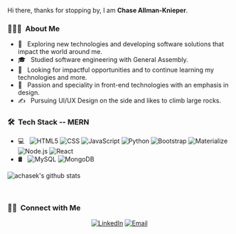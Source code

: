 Hi there, thanks for stopping by, I am **Chase Allman-Knieper**.

<h3> 👨🏻‍💻 &nbsp;About Me </h3>

- 🤔 &nbsp; Exploring new technologies and developing software solutions that impact the world around me.
- 🎓 &nbsp; Studied software engineering with General Assembly.
- 💼 &nbsp; Looking for impactful opportunities and to continue learning my technologies and more.
- 🌱 &nbsp; Passion and speciality in front-end technologies with an emphasis in design.
- ✍️ &nbsp; Pursuing UI/UX Design on the side and likes to climb large rocks.

<h3> 🛠 &nbsp;Tech Stack -- MERN</h3>

- 💻 &nbsp;
  ![HTML5](https://img.shields.io/badge/-HTML5-333333?style=flat&logo=HTML5)
  ![CSS](https://img.shields.io/badge/-CSS-333333?style=flat&logo=CSS3&logoColor=1572B6)
  ![JavaScript](https://img.shields.io/badge/-JavaScript-333333?style=flat&logo=javascript)
  ![Python](https://img.shields.io/badge/-Python-333333?style=flat&logo=python)
  ![Bootstrap](https://img.shields.io/badge/-Bootstrap-333333?style=flat&logo=bootstrap&logoColor=563D7C)
  ![Materialize](https://img.shields.io/badge/-Materialize-333333?style=flat&logo=materialize)
  ![Node.js](https://img.shields.io/badge/-Node.js-333333?style=flat&logo=node.js)
  ![React](https://img.shields.io/badge/-React-333333?style=flat&logo=react)
- 🛢 &nbsp;
  ![MySQL](https://img.shields.io/badge/-MySQL-333333?style=flat&logo=mysql)
  ![MongoDB](https://img.shields.io/badge/-MongoDB-333333?style=flat&logo=mongodb)

![achasek's github stats](https://github-readme-stats.vercel.app/api?username=achasek&hide=contribs,prs&count_private=true&show_icons=true)

<br/>

<h3> 🤝🏻 &nbsp;Connect with Me </h3>

<p align="center">
<!-- <a href="https://www.adityavsingh.com/"><img alt=" PERSONAL Website" src="https://img.shields.io/badge/Website-www.adityavsingh.com-blue?style=flat-square&logo=google-chrome"></a> -->
<a href="https://www.linkedin.com/in/chase-ak/"><img alt="LinkedIn" src="https://img.shields.io/badge/LinkedIn-Chase%20AK-blue"></a>
<a href="mailto:chaseknieper@gmail.com"><img alt="Email" src="https://img.shields.io/badge/Email-chaseknieper@gmail.com-blue?style=flat-square&logo=gmail"></a>
</p>
